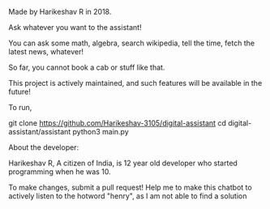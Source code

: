 Made by Harikeshav R in 2018.

Ask whatever you want to the assistant!

You can ask some math, algebra, search wikipedia, tell the time, fetch the latest news, whatever!

So far, you cannot book a cab or stuff like that.

This project is actively maintained, and such features will be available in the future!

To run,

git clone https://github.com/Harikeshav-3105/digital-assistant
cd digital-assistant/assistant
python3 main.py

About the developer:

Harikeshav R, A citizen of India, is  12 year old developer who started programming when he was 10.

To make changes, submit a pull request! Help me to make this chatbot to actively listen to the hotword "henry", as I am not able to find a solution
